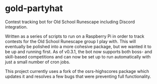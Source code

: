# gold-partyhat
Contest tracking bot for Old School Runescape including Discord integration. 

Written as a series of scripts to run on a Raspberry Pi in order to track contests 
for the Old School Runescape group I play with. This will eventually be polished into
a more cohesive package, but we wanted it to be up and running first. As of v0.3.1,
the bot now supports both boss- and skill-based competitions and can now be set
up to run automatically with just a small number of cron jobs.

This project currently uses a fork of the osrs-highscores package which updates
it and resolves a few bugs that were preventing full functionality.